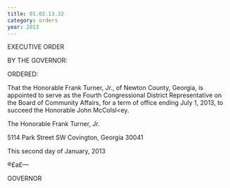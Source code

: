 ```yaml
---
title: 01.02.13.32
category: orders
year: 2013
---
```

 

EXECUTIVE ORDER

BY THE GOVERNOR:

ORDERED:

That the Honorable Frank Turner, Jr., of Newton County, Georgia,
is appointed to serve as the Fourth Congressional District
Representative on the Board of Community Affairs, for a term of
office ending July 1, 2013, to succeed the Honorable John
McColsl<ey.

The Honorable Frank Turner, Jr.

5114 Park Street SW
Covington, Georgia 30041

This second day of January, 2013

 ®£a£—

GOVERNOR

